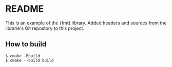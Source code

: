 # README

This is an example of the {fmt} library. Added headers and sources from the 
librarie's Git repostory to this project.

## How to build

```
$ cmake -Bbuild
$ cmake --build build
```
